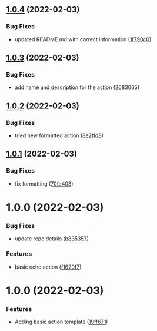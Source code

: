 ## [1.0.4](https://github.com/awazevr/basic-echo-action/compare/v1.0.3...v1.0.4) (2022-02-03)


### Bug Fixes

* updated README.md with correct information ([1f790c0](https://github.com/awazevr/basic-echo-action/commit/1f790c022bfd7863a7b449684251d8272fe40985))

## [1.0.3](https://github.com/awazevr/basic-echo-action/compare/v1.0.2...v1.0.3) (2022-02-03)


### Bug Fixes

* add name and description for the action ([2683065](https://github.com/awazevr/basic-echo-action/commit/268306520ae68f82cd01ea2f83468e5d6a01f2d5))

## [1.0.2](https://github.com/awazevr/basic-echo-action/compare/v1.0.1...v1.0.2) (2022-02-03)


### Bug Fixes

* tried new formatted action ([8e2ffd8](https://github.com/awazevr/basic-echo-action/commit/8e2ffd8b15a2dc1b457f562cc773a0ef68584fb8))

## [1.0.1](https://github.com/awazevr/basic-echo-action/compare/v1.0.0...v1.0.1) (2022-02-03)


### Bug Fixes

* fix formatting ([70fe403](https://github.com/awazevr/basic-echo-action/commit/70fe40300f29338d9f4df39b1df752e1cdb9244c))

# 1.0.0 (2022-02-03)


### Bug Fixes

* update repo details ([b835357](https://github.com/awazevr/basic-echo-action/commit/b835357d98efe8252e7af523accd975e0819b532))


### Features

* basic echo action ([f1620f7](https://github.com/awazevr/basic-echo-action/commit/f1620f76b703a18bbc3324d3d17c9aefd79a8274))

# 1.0.0 (2022-02-03)


### Features

* Adding basic action template ([19ff671](https://github.com/awazevr/basic-action-template/commit/19ff67196f8973a3b1fb181a9909101d013eda86))
